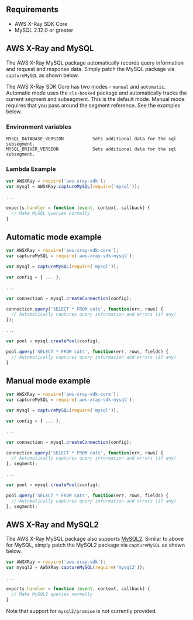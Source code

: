 
## Requirements

* AWS X-Ray SDK Core
* MySQL 2.12.0 or greater

## AWS X-Ray and MySQL

The AWS X-Ray MySQL package automatically records query information and request and
response data. Simply patch the MySQL package via `captureMySQL` as shown below.

The AWS X-Ray SDK Core has two modes - `manual` and `automatic`.
Automatic mode uses the `cls-hooked` package and automatically
tracks the current segment and subsegment. This is the default mode.
Manual mode requires that you pass around the segment reference. See the examples below.

### Environment variables

    MYSQL_DATABASE_VERSION           Sets additional data for the sql subsegment.
    MYSQL_DRIVER_VERSION             Sets additional data for the sql subsegment.

### Lambda Example

```js
var AWSXRay = require('aws-xray-sdk');
var mysql = AWSXRay.captureMySQL(require('mysql'));

...

exports.handler = function (event, context, callback) {
  // Make MySQL queries normally
}
```

## Automatic mode example

```js
var AWSXRay = require('aws-xray-sdk-core');
var captureMySQL = require('aws-xray-sdk-mysql');

var mysql = captureMySQL(require('mysql'));

var config = { ... };

...

var connection = mysql.createConnection(config);

connection.query('SELECT * FROM cats', function(err, rows) {
  // Automatically captures query information and errors (if any)
});

...

var pool = mysql.createPool(config);

pool.query('SELECT * FROM cats', function(err, rows, fields) {
  // Automatically captures query information and errors (if any)
}
```

## Manual mode example

```js
var AWSXRay = require('aws-xray-sdk-core');
var captureMySQL = require('aws-xray-sdk-mysql');

var mysql = captureMySQL(require('mysql'));

var config = { ... };

...

var connection = mysql.createConnection(config);

connection.query('SELECT * FROM cats', function(err, rows) {
  // Automatically captures query information and errors (if any)
}, segment);

...

var pool = mysql.createPool(config);

pool.query('SELECT * FROM cats', function(err, rows, fields) {
  // Automatically captures query information and errors (if any)
}, segment);
```

## AWS X-Ray and MySQL2

The AWS X-Ray MySQL package also supports [MySQL2](https://www.npmjs.com/package/mysql2). Similar to above for MySQL, simply patch the MySQL2 package via `captureMySQL` as shown below.

```js
var AWSXRay = require('aws-xray-sdk');
var mysql2 = AWSXRay.captureMySQL(require('mysql2'));

...

exports.handler = function (event, context, callback) {
  // Make MySQL2 queries normally
}
```

Note that support for `mysql2/promise` is not currently provided.
